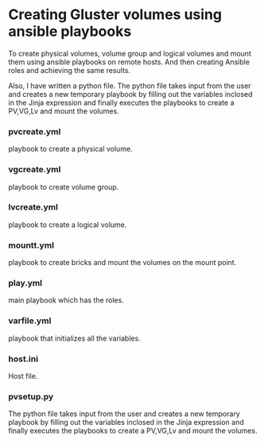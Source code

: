 # Creating Gluster volumes using ansible playbooks

To create physical volumes, volume group and logical volumes and mount them using ansible playbooks on remote hosts. And then creating Ansible roles and achieving the same results. 

Also, I have written a python file. 
The python file takes input from the user and creates a new temporary playbook by filling out the variables inclosed in the Jinja expression and finally executes the playbooks to create a PV,VG,Lv and mount the volumes.

### pvcreate.yml 
playbook to create a physical volume.

### vgcreate.yml 
playbook to create volume group.

### lvcreate.yml 
playbook to create a logical volume. 

### mountt.yml   
playbook to create bricks and mount the volumes on the mount point.

### play.yml     
main playbook which has the roles. 
  
### varfile.yml  
playbook that initializes all the variables.

### host.ini     
Host file.

### pvsetup.py
The python file takes input from the user and creates a new temporary playbook by filling out the variables inclosed in the Jinja expression and finally executes the playbooks to create a PV,VG,Lv and mount the volumes. 
